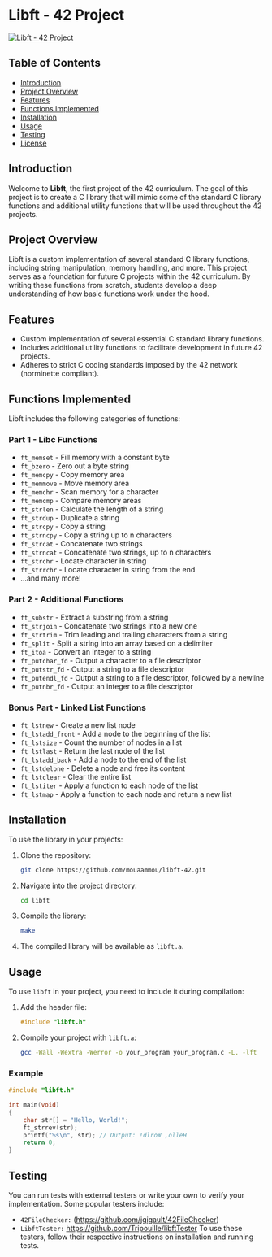 # Libft - 42 Project

[![Libft - 42 Project](https://img.shields.io/badge/Libft-42Project-blue)](https://www.42.fr/)

## Table of Contents

- [Introduction](#introduction)
- [Project Overview](#project-overview)
- [Features](#features)
- [Functions Implemented](#functions-implemented)
- [Installation](#installation)
- [Usage](#usage)
- [Testing](#testing)
- [License](#license)

## Introduction

Welcome to **Libft**, the first project of the 42 curriculum. The goal of this project is to create a C library that will mimic some of the standard C library functions and additional utility functions that will be used throughout the 42 projects.

## Project Overview

Libft is a custom implementation of several standard C library functions, including string manipulation, memory handling, and more. This project serves as a foundation for future C projects within the 42 curriculum. By writing these functions from scratch, students develop a deep understanding of how basic functions work under the hood.

## Features

- Custom implementation of several essential C standard library functions.
- Includes additional utility functions to facilitate development in future 42 projects.
- Adheres to strict C coding standards imposed by the 42 network (norminette compliant).

## Functions Implemented

Libft includes the following categories of functions:

### Part 1 - Libc Functions
- `ft_memset` - Fill memory with a constant byte
- `ft_bzero` - Zero out a byte string
- `ft_memcpy` - Copy memory area
- `ft_memmove` - Move memory area
- `ft_memchr` - Scan memory for a character
- `ft_memcmp` - Compare memory areas
- `ft_strlen` - Calculate the length of a string
- `ft_strdup` - Duplicate a string
- `ft_strcpy` - Copy a string
- `ft_strncpy` - Copy a string up to n characters
- `ft_strcat` - Concatenate two strings
- `ft_strncat` - Concatenate two strings, up to n characters
- `ft_strchr` - Locate character in string
- `ft_strrchr` - Locate character in string from the end
- ...and many more!

### Part 2 - Additional Functions
- `ft_substr` - Extract a substring from a string
- `ft_strjoin` - Concatenate two strings into a new one
- `ft_strtrim` - Trim leading and trailing characters from a string
- `ft_split` - Split a string into an array based on a delimiter
- `ft_itoa` - Convert an integer to a string
- `ft_putchar_fd` - Output a character to a file descriptor
- `ft_putstr_fd` - Output a string to a file descriptor
- `ft_putendl_fd` - Output a string to a file descriptor, followed by a newline
- `ft_putnbr_fd` - Output an integer to a file descriptor

### Bonus Part - Linked List Functions
- `ft_lstnew` - Create a new list node
- `ft_lstadd_front` - Add a node to the beginning of the list
- `ft_lstsize` - Count the number of nodes in a list
- `ft_lstlast` - Return the last node of the list
- `ft_lstadd_back` - Add a node to the end of the list
- `ft_lstdelone` - Delete a node and free its content
- `ft_lstclear` - Clear the entire list
- `ft_lstiter` - Apply a function to each node of the list
- `ft_lstmap` - Apply a function to each node and return a new list

## Installation

To use the library in your projects:

1. Clone the repository:
    ```bash
    git clone https://github.com/mouaammou/libft-42.git
    ```
2. Navigate into the project directory:
    ```bash
    cd libft
    ```
3. Compile the library:
    ```bash
    make
    ```

4. The compiled library will be available as `libft.a`.

## Usage

To use `libft` in your project, you need to include it during compilation:

1. Add the header file:
    ```c
    #include "libft.h"
    ```

2. Compile your project with `libft.a`:
    ```bash
    gcc -Wall -Wextra -Werror -o your_program your_program.c -L. -lft
    ```

### Example

```c
#include "libft.h"

int main(void)
{
    char str[] = "Hello, World!";
    ft_strrev(str);
    printf("%s\n", str); // Output: !dlroW ,olleH
    return 0;
}
```
## Testing
You can run tests with external testers or write your own to verify your implementation. Some popular testers include:

- `42FileChecker:` (https://github.com/jgigault/42FileChecker)
- `LibftTester:` https://github.com/Tripouille/libftTester 
To use these testers, follow their respective instructions on installation and running tests.
